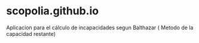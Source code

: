 # scopolia.github.io
Aplicacion para el cálculo de incapacidades segun Balthazar ( Metodo de la capacidad restante)
